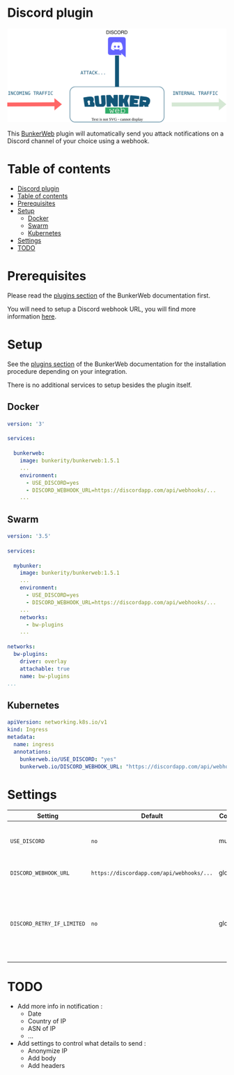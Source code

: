 # Discord plugin

<p align="center">
	<img alt="BunkerWeb Discord diagram" src="https://github.com/bunkerity/bunkerweb-plugins/raw/main/discord/docs/diagram.svg" />
</p>

This [BunkerWeb](https://www.bunkerweb.io) plugin will automatically send you attack notifications on a Discord channel of your choice using a webhook.

# Table of contents

- [Discord plugin](#discord-plugin)
- [Table of contents](#table-of-contents)
- [Prerequisites](#prerequisites)
- [Setup](#setup)
  - [Docker](#docker)
  - [Swarm](#swarm)
  - [Kubernetes](#kubernetes)
- [Settings](#settings)
- [TODO](#todo)

# Prerequisites

Please read the [plugins section](https://docs.bunkerweb.io/latest/plugins) of the BunkerWeb documentation first.

You will need to setup a Discord webhook URL, you will find more information [here](https://support.discord.com/hc/en-us/articles/228383668-Intro-to-Webhooks).

# Setup

See the [plugins section](https://docs.bunkerweb.io/latest/plugins) of the BunkerWeb documentation for the installation procedure depending on your integration.

There is no additional services to setup besides the plugin itself.

## Docker

```yaml
version: '3'

services:

  bunkerweb:
    image: bunkerity/bunkerweb:1.5.1
    ...
    environment:
      - USE_DISCORD=yes
      - DISCORD_WEBHOOK_URL=https://discordapp.com/api/webhooks/...
    ...
```

## Swarm

```yaml
version: '3.5'

services:

  mybunker:
    image: bunkerity/bunkerweb:1.5.1
    ...
    environment:
      - USE_DISCORD=yes
      - DISCORD_WEBHOOK_URL=https://discordapp.com/api/webhooks/...
    ...
    networks:
      - bw-plugins
    ...

networks:
  bw-plugins:
    driver: overlay
    attachable: true
    name: bw-plugins
...
```

## Kubernetes

```yaml
apiVersion: networking.k8s.io/v1
kind: Ingress
metadata:
  name: ingress
  annotations:
    bunkerweb.io/USE_DISCORD: "yes"
    bunkerweb.io/DISCORD_WEBHOOK_URL: "https://discordapp.com/api/webhooks/..."
```

# Settings

| Setting                    | Default                                   | Context   | Multiple | Description                                                                                    |
| -------------------------- | ----------------------------------------- | --------- | -------- | ---------------------------------------------------------------------------------------------- |
| `USE_DISCORD`              | `no`                                      | multisite | no       | Enable sending alerts to a Discord channel.                                                    |
| `DISCORD_WEBHOOK_URL`      | `https://discordapp.com/api/webhooks/...` | global    | no       | Address of the Discord Webhook.                                                                |
| `DISCORD_RETRY_IF_LIMITED` | `no`                                      | global    | no       | Retry to send the request if Discord API is rate limiting us (may consume a lot of resources). |

# TODO

- Add more info in notification :
  - Date
  - Country of IP
  - ASN of IP
  - ...
- Add settings to control what details to send :
  - Anonymize IP
  - Add body
  - Add headers
